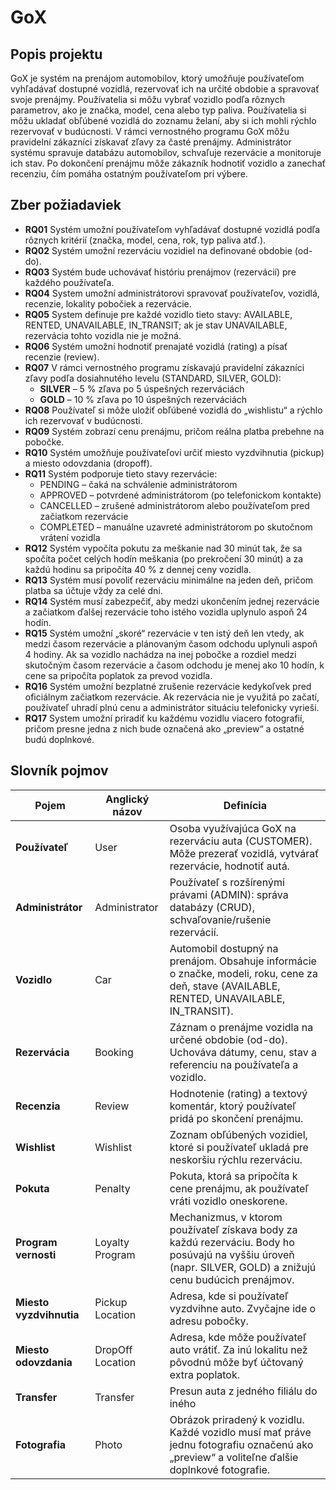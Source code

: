 # GoX 

## Popis projektu  

GoX je systém na prenájom automobilov, ktorý umožňuje používateľom vyhľadávať dostupné vozidlá, rezervovať ich na určité obdobie a spravovať svoje prenájmy. Používatelia si môžu vybrať vozidlo podľa rôznych parametrov, ako je značka, model, cena alebo typ paliva. Používatelia si môžu ukladať obľúbené vozidlá do zoznamu želaní, aby si ich mohli rýchlo rezervovať v budúcnosti. V rámci vernostného programu GoX môžu pravidelní zákazníci získavať zľavy za časté prenájmy. Administrátor systému spravuje databázu automobilov, schvaľuje rezervácie a monitoruje ich stav. Po dokončení prenájmu môže zákazník hodnotiť vozidlo a zanechať recenziu, čím pomáha ostatným používateľom pri výbere. 


## Zber požiadaviek

- **RQ01** Systém umožní používateľom vyhľadávať dostupné vozidlá podľa rôznych kritérií (značka, model, cena, rok, typ paliva atď.).
- **RQ02** Systém umožní rezerváciu vozidiel na definované obdobie (od-do).
- **RQ03** Systém bude uchovávať históriu prenájmov (rezervácií) pre každého používateľa.
- **RQ04** System umožní administrátorovi spravovať používateľov, vozidlá, recenzie, lokality pobočiek a rezervácie.  
- **RQ05** System definuje pre každé vozidlo tieto stavy: AVAILABLE, RENTED, UNAVAILABLE, IN_TRANSIT; ak je stav UNAVAILABLE, rezervácia tohto vozidla nie je možná.
- **RQ06** Systém umožní hodnotiť prenajaté vozidlá (rating) a písať recenzie (review).
- **RQ07** V rámci vernostného programu získavajú pravidelní zákazníci zľavy podľa dosiahnutého levelu (STANDARD, SILVER, GOLD):
    - **SILVER** – 5 % zľava po 5 úspešných rezerváciách  
    - **GOLD**  – 10 % zľava po 10 úspešných rezerváciách
- **RQ08** Používateľ si môže uložiť obľúbené vozidlá do „wishlistu“ a rýchlo ich rezervovať v budúcnosti.
- **RQ09** Systém zobrazí cenu prenájmu, pričom reálna platba prebehne na pobočke.
- **RQ10** Systém umožňuje používateľovi určiť miesto vyzdvihnutia (pickup) a miesto odovzdania (dropoff).
- **RQ11** Systém podporuje tieto stavy rezervácie:  
   - PENDING – čaká na schválenie administrátorom  
   - APPROVED – potvrdené administrátorom (po telefonickom kontakte)  
   - CANCELLED – zrušené administrátorom alebo používateľom pred začiatkom rezervácie  
   - COMPLETED – manuálne uzavreté administrátorom po skutočnom vrátení vozidla
- **RQ12** Systém vypočíta pokutu za meškanie nad 30 minút tak, že sa spočíta počet celých hodín meškania (po prekročení 30 minút) a za každú hodinu sa pripočíta 40 % z dennej ceny vozidla.
- **RQ13** Systém musí povoliť rezerváciu minimálne na jeden deň, pričom platba sa účtuje vždy za celé dni.
- **RQ14** Systém musí zabezpečiť, aby medzi ukončením jednej rezervácie a začiatkom ďalšej rezervácie toho istého vozidla uplynulo aspoň 24 hodín.
- **RQ15** Systém umožní „skoré“ rezervácie v ten istý deň len vtedy, ak medzi časom rezervácie a plánovaným časom odchodu uplynuli aspoň 4 hodiny. Ak sa vozidlo nachádza na inej pobočke a rozdiel medzi skutočným časom rezervácie a časom odchodu je menej ako 10 hodín, k cene sa pripočíta poplatok za prevod vozidla.
- **RQ16** Systém umožní bezplatné zrušenie rezervácie kedykoľvek pred oficiálnym začiatkom rezervácie. Ak rezervácia nie je využitá po začatí, používateľ uhradí plnú cenu a administrátor situáciu telefonicky vyrieši.
- **RQ17** System umožní priradiť ku každému vozidlu viacero fotografií, pričom presne jedna z nich bude označená ako „preview“ a ostatné budú doplnkové.


## Slovník pojmov

| **Pojem**                | **Anglický názov** | **Definícia**                                                                                                                         |
|--------------------------|--------------------|---------------------------------------------------------------------------------------------------------------------------------------|
| **Používateľ**    | User               | Osoba využívajúca GoX na rezerváciu auta (CUSTOMER). Môže prezerať vozidlá, vytvárať rezervácie, hodnotiť autá.          |
| **Administrátor**        | Administrator      | Používateľ s rozšírenými právami (ADMIN): správa databázy (CRUD), schvaľovanie/rušenie rezervácií.           |
| **Vozidlo**        | Car                | Automobil dostupný na prenájom. Obsahuje informácie o značke, modeli, roku, cene za deň, stave (AVAILABLE, RENTED, UNAVAILABLE, IN_TRANSIT).       |
| **Rezervácia** | Booking            | Záznam o prenájme vozidla na určené obdobie (od-do). Uchováva dátumy, cenu, stav a referenciu na používateľa a vozidlo.                |
| **Recenzia**    | Review             | Hodnotenie (rating) a textový komentár, ktorý používateľ pridá po skončení prenájmu.                                                  |
| **Wishlist**             | Wishlist           | Zoznam obľúbených vozidiel, ktoré si používateľ ukladá pre neskoršiu rýchlu rezerváciu.                                               |
| **Pokuta**    | Penalty            | Pokuta, ktorá sa pripočíta k cene prenájmu, ak používateľ vráti vozidlo oneskorene.        |
| **Program vernosti**     | Loyalty Program    | Mechanizmus, v ktorom používateľ získava body za každú rezerváciu. Body ho posúvajú na vyššiu úroveň (napr. SILVER, GOLD) a znižujú cenu budúcich prenájmov. |
| **Miesto vyzdvihnutia** | Pickup Location  | Adresa, kde si používateľ vyzdvihne auto.  Zvyčajne ide o adresu pobočky.                                     |
| **Miesto odovzdania** | DropOff Location | Adresa, kde môže používateľ auto vrátiť. Za inú lokalitu než pôvodnú môže byť účtovaný extra poplatok.                         |
| **Transfer**            | Transfer          | Presun auta z jedného filiálu do iného                 |
| **Fotografia**   | Photo              | Obrázok priradený k vozidlu. Každé vozidlo musí mať práve jednu fotografiu označenú ako „preview“ a voliteľne ďalšie doplnkové fotografie. |
